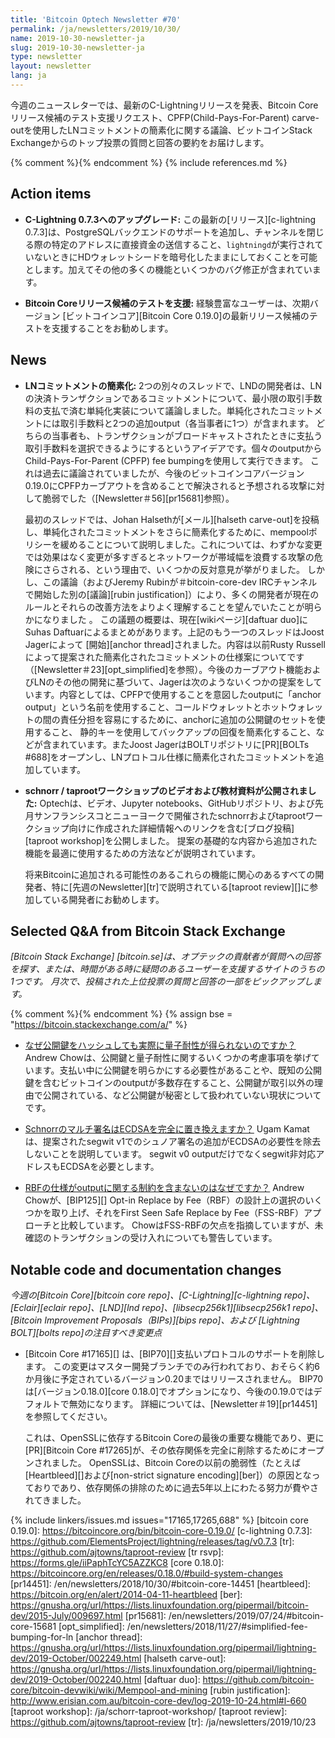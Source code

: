 ```yaml
---
title: 'Bitcoin Optech Newsletter #70'
permalink: /ja/newsletters/2019/10/30/
name: 2019-10-30-newsletter-ja
slug: 2019-10-30-newsletter-ja
type: newsletter
layout: newsletter
lang: ja
---
```

今週のニュースレターでは、最新のC-Lightningリリースを発表、Bitcoin Coreリリース候補のテスト支援リクエスト、CPFP(Child-Pays-For-Parent) carve-outを使用したLNコミットメントの簡素化に関する議論、ビットコインStack Exchangeからのトップ投票の質問と回答の要約をお届けします。

{% comment %}<!-- include references.md below the fold but above any Jekyll/Liquid variables-->{% endcomment %}
{% include references.md %}

## Action items

- **C-Lightning 0.7.3へのアップグレード:** この最新の[リリース][c-lightning 0.7.3]は、PostgreSQLバックエンドのサポートを追加し、チャンネルを閉じる際の特定のアドレスに直接資金の送信すること、`lightningd`が実行されていないときにHDウォレットシードを暗号化したままにしておくことを可能とします。加えてその他の多くの機能といくつかのバグ修正が含まれています。

- **Bitcoin Coreリリース候補のテストを支援:** 経験豊富なユーザーは、次期バージョン [ビットコインコア][Bitcoin Core 0.19.0]の最新リリース候補のテストを支援することをお勧めします。

## News

- **LNコミットメントの簡素化:** 2つの別々のスレッドで、LNDの開発者は、LNの決済トランザクションであるコミットメントについて、最小限の取引手数料の支払で済む単純化実装について議論しました。単純化されたコミットメントには取引手数料と2つの追加output（各当事者に1つ）が含まれます。 どちらの当事者も、トランザクションがブロードキャストされたときに支払う取引手数料を選択できるようにするというアイデアです。個々のoutputから Child-Pays-For-Parent (CPFP) fee bumpingを使用して実行できます。 これは過去に議論されていましたが、今後のビットコインコアバージョン0.19.0にCPFPカーブアウトを含めることで解決されると予想される攻撃に対して脆弱でした（[Newsletter＃56][pr15681]参照）。

  最初のスレッドでは、Johan Halsethが[メール][halseth carve-out]を投稿し、単純化されたコミットメントをさらに簡素化するために、mempoolポリシーを緩めることについて説明しました。これについては、わずかな変更では効果はなく変更が多すぎるとネットワークが帯域幅を浪費する攻撃の危険にさらされる、という理由で、いくつかの反対意見が挙がりました。 しかし、この議論（およびJeremy Rubinが＃bitcoin-core-dev IRCチャンネルで開始した別の[議論][rubin justification]）により、多くの開発者が現在のルールとそれらの改善方法をよりよく理解することを望んでいたことが明らかになりました 。 この議題の概要は、現在[wikiページ][daftuar duo]にSuhas Daftuarによるまとめがあります。上記のもう一つのスレッドはJoost Jagerによって [開始][anchor thread]されました。内容は以前Rusty Russellによって提案された簡素化されたコミットメントの仕様案についてです（[Newsletter＃23][opt_simplified]を参照）。今後のカーブアウト機能およびLNのその他の開発に基づいて、Jagerは次のようないくつかの提案をしています。内容としては、CPFPで使用することを意図したoutputに「anchor output」という名前を使用すること、コールドウォレットとホットウォレットの間の責任分担を容易にするために、anchorに追加の公開鍵のセットを使用すること、 静的キーを使用してバックアップの回復を簡素化すること、などが含まれています。またJoost JagerはBOLTリポジトリに[PR][BOLTs
    #688]をオープンし、LNプロトコル仕様に簡素化されたコミットメントを追加しています。

- **schnorr / taprootワークショップのビデオおよび教材資料が公開されました:**
  Optechは、ビデオ、Jupyter notebooks、GitHubリポジトリ、および先月サンフランシスコとニューヨークで開催されたschnorrおよびtaprootワークショップ向けに作成された詳細情報へのリンクを含む[ブログ投稿][taproot workshop]を公開しました。 提案の基礎的な内容から追加された機能を最適に使用するための方法などが説明されています。

  将来Bitcoinに追加される可能性のあるこれらの機能に関心のあるすべての開発者、特に[先週のNewsletter][tr]で説明されている[taproot review][]に参加している開発者にお勧めします。

## Selected Q&A from Bitcoin Stack Exchange

*[Bitcoin Stack Exchange] [bitcoin.se]は、オプテックの貢献者が質問への回答を探す、または、時間がある時に疑問のあるユーザーを支援するサイトのうちの1つです。 月次で、投稿された上位投票の質問と回答の一部をピックアップします。*

{% comment %}<!-- https://bitcoin.stackexchange.com/search?tab=votes&q=created%3a1m..%20is%3aanswer -->{%
endcomment %}
{% assign bse = "https://bitcoin.stackexchange.com/a/" %}


- [<!--hashing-quantum-resistance-->なぜ公開鍵をハッシュしても実際に量子耐性が得られないのですか？]({{bse}}91049)
  Andrew Chowは、公開鍵と量子耐性に関するいくつかの考慮事項を挙げています。支払い中に公開鍵を明らかにする必要性があることや、既知の公開鍵を含むビットコインのoutputが多数存在すること、公開鍵が取引以外の理由で公開されている、など公開鍵が秘密として扱われていない現状についてです。


- [Schnorrのマルチ署名はECDSAを完全に置き換えますか？]({{bse}}90855)
  Ugam Kamatは、提案されたsegwit v1でのシュノア署名の追加がECDSAの必要性を除去しないことを説明しています。 segwit v0 outputだけでなくsegwit非対応アドレスもECDSAを必要とします。

- [RBFの仕様がoutputに関する制約を含まないのはなぜですか？]({{bse}}90858)
  Andrew Chowが、[BIP125][] Opt-in Replace by Fee（RBF）の設計上の選択のいくつかを取り上げ、それをFirst Seen Safe Replace by Fee（FSS-RBF）アプローチと比較しています。 ChowはFSS-RBFの欠点を指摘していますが、未確認のトランザクションの受け入れについても警告しています。

## Notable code and documentation changes

*今週の[Bitcoin Core][bitcoin core repo]、[C-Lightning][c-lightning repo]、[Eclair][eclair repo]、[LND][lnd repo]、[libsecp256k1][libsecp256k1 repo]、[Bitcoin Improvement Proposals（BIPs)][bips repo]、および [Lightning BOLT][bolts repo]の注目すべき変更点*

- [Bitcoin Core #17165][] は、[BIP70][]支払いプロトコルのサポートを削除します。 この変更はマスター開発ブランチでのみ行われており、おそらく約6か月後に予定されているバージョン0.20まではリリースされません。 BIP70は[バージョン0.18.0][core 0.18.0]でオプションになり、今後の0.19.0ではデフォルトで無効になります。 詳細については、[Newsletter＃19][pr14451]を参照してください。

  これは、OpenSSLに依存するBitcoin Coreの最後の重要な機能であり、更に[PR][Bitcoin Core #17265]が、その依存関係を完全に削除するためにオープンされました。 OpenSSLは、Bitcoin Coreの以前の脆弱性（たとえば[Heartbleed][]および[non-strict signature encoding][ber]）の原因となっておりであり、依存関係の排除のために過去5年以上にわたる努力が費やされてきました。

{% include linkers/issues.md issues="17165,17265,688" %}
[bitcoin core 0.19.0]: https://bitcoincore.org/bin/bitcoin-core-0.19.0/
[c-lightning 0.7.3]: https://github.com/ElementsProject/lightning/releases/tag/v0.7.3
[tr]: https://github.com/ajtowns/taproot-review
[tr rsvp]: https://forms.gle/iiPaphTcYC5AZZKC8
[core 0.18.0]: https://bitcoincore.org/en/releases/0.18.0/#build-system-changes
[pr14451]: /en/newsletters/2018/10/30/#bitcoin-core-14451
[heartbleed]: https://bitcoin.org/en/alert/2014-04-11-heartbleed
[ber]: https://gnusha.org/url/https://lists.linuxfoundation.org/pipermail/bitcoin-dev/2015-July/009697.html
[pr15681]: /en/newsletters/2019/07/24/#bitcoin-core-15681
[opt_simplified]: /en/newsletters/2018/11/27/#simplified-fee-bumping-for-ln
[anchor thread]: https://gnusha.org/url/https://lists.linuxfoundation.org/pipermail/lightning-dev/2019-October/002249.html
[halseth carve-out]: https://gnusha.org/url/https://lists.linuxfoundation.org/pipermail/lightning-dev/2019-October/002240.html
[daftuar duo]: https://github.com/bitcoin-core/bitcoin-devwiki/wiki/Mempool-and-mining
[rubin justification]: http://www.erisian.com.au/bitcoin-core-dev/log-2019-10-24.html#l-660
[taproot workshop]: /ja/schorr-taproot-workshop/
[taproot review]: https://github.com/ajtowns/taproot-review
[tr]: /ja/newsletters/2019/10/23
